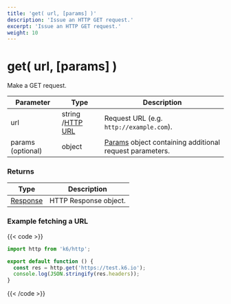 ```yaml
---
title: 'get( url, [params] )'
description: 'Issue an HTTP GET request.'
excerpt: 'Issue an HTTP GET request.'
weight: 10
---
```


# get( url, [params] )

Make a GET request.

| Parameter         | Type                                                                             | Description                                                                                                        |
| ----------------- | -------------------------------------------------------------------------------- | ------------------------------------------------------------------------------------------------------------------ |
| url               | string /[HTTP URL](/docs/k6/<K6_VERSION>/javascript-api/k6-http/url#returns) | Request URL (e.g. `http://example.com`).                                                                           |
| params (optional) | object                                                                           | [Params](/docs/k6/<K6_VERSION>/javascript-api/k6-http/params) object containing additional request parameters. |

### Returns

| Type                                                                  | Description           |
| --------------------------------------------------------------------- | --------------------- |
| [Response](/docs/k6/<K6_VERSION>/javascript-api/k6-http/response) | HTTP Response object. |

### Example fetching a URL

{{< code >}}

```javascript
import http from 'k6/http';

export default function () {
  const res = http.get('https://test.k6.io');
  console.log(JSON.stringify(res.headers));
}
```

{{< /code >}}
